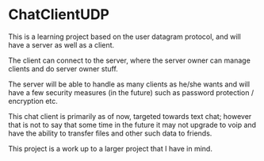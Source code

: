 

# ChatClientUDP

This is a learning project based on the user datagram protocol, and will have a server as well as a client.

The client can connect to the server, where the server owner can manage clients and do server owner stuff.

The server will be able to handle as many clients as he/she wants and will have a few security measures (in the future)
such as password protection / encryption etc.

This chat client is primarily as of now, targeted towards text chat; however that is not to say that some time in the future it 
may not upgrade to voip and have the ability to transfer files and other such data to friends.

This project is a work up to a larger project that I have in mind.
